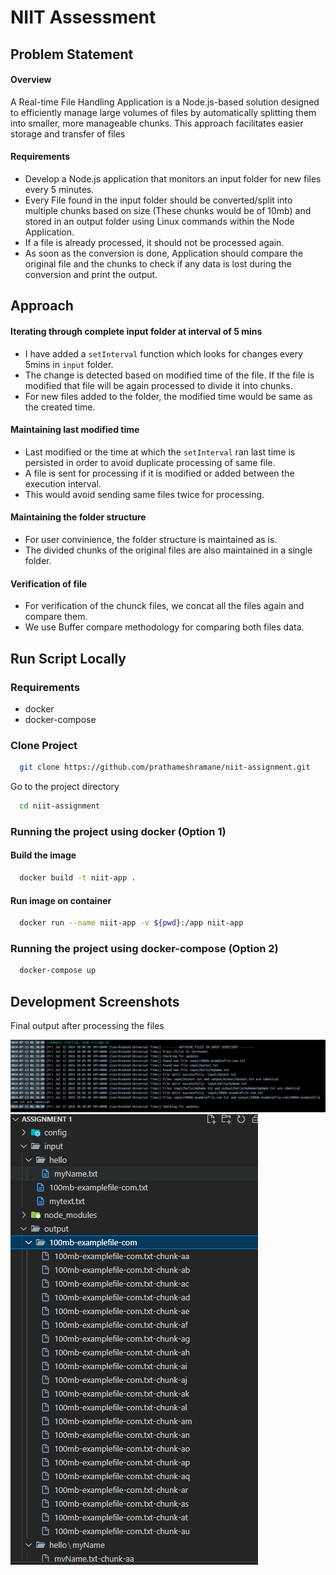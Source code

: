 
# NIIT Assessment




## Problem Statement

#### Overview

A Real-time File Handling Application is a Node.js-based solution designed to efficiently manage large volumes of files by automatically splitting them into smaller, more manageable chunks. This approach facilitates easier storage and transfer of files

#### Requirements

- Develop a Node.js application that monitors an input folder for new files every 5 minutes.
- Every File found in the input folder should be converted/split into multiple chunks based on size (These chunks would be of 10mb) and stored in an output folder using Linux commands within the Node Application.
- If a file is already processed, it should not be processed again.
- As soon as the conversion is done, Application should compare the original file and the chunks to check if any data is lost during the conversion and print the output.

## Approach

#### Iterating through complete input folder at interval of 5 mins

- I have added a `setInterval` function which looks for changes every 5mins in `input` folder.
- The change is detected based on modified time of the file. If the file is modified that file will be again processed to divide it into chunks.
- For new files added to the folder, the modified time would be same as the created time.

#### Maintaining last modified time

- Last modified or the time at which the `setInterval` ran last time is persisted in order to avoid duplicate processing of same file.
- A file is sent for processing if it is modified or added between the execution interval.
- This would avoid sending same files twice for processing.

#### Maintaining the folder structure

- For user convinience, the folder structure is maintained as is.
- The divided chunks of the original files are also maintained in a single folder.

#### Verification of file

- For verification of the chunck files, we concat all the files again and compare them.
- We use Buffer compare methodology for comparing both files data.



## Run Script Locally

### Requirements
- docker
- docker-compose

### Clone Project

```bash
  git clone https://github.com/prathameshramane/niit-assignment.git
```

Go to the project directory

```bash
  cd niit-assignment
```

### Running the project using docker (Option 1)

#### Build the image

```bash
  docker build -t niit-app .
```

#### Run image on container

```bash
  docker run --name niit-app -v ${pwd}:/app niit-app
```

### Running the project using docker-compose (Option 2)

```bash
  docker-compose up
```
## Development Screenshots

Final output after processing the files

![alt text](https://github.com/prathameshramane/niit-assignment/blob/main/images/1.png?raw=true)
![alt text](https://github.com/prathameshramane/niit-assignment/blob/main/images/2.png?raw=true)
